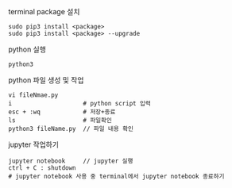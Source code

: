 terminal package 설치
```vim
sudo pip3 install <package>
sudo pip3 install <package> --upgrade
```

python 실행
```vim
python3
```

python 파일 생성 및 작업
```vim
vi fileNmae.py
i                    # python script 입력
esc + :wq            # 저장+종료
ls                   # 파일확인
python3 fileName.py  // 파일 내용 확인
```
  
jupyter 작업하기
```vim
jupyter notebook     // jupyter 실행
ctrl + C : shutdown
# jupyter notebook 사용 중 terminal에서 jupyter notebook 종료하기
```
